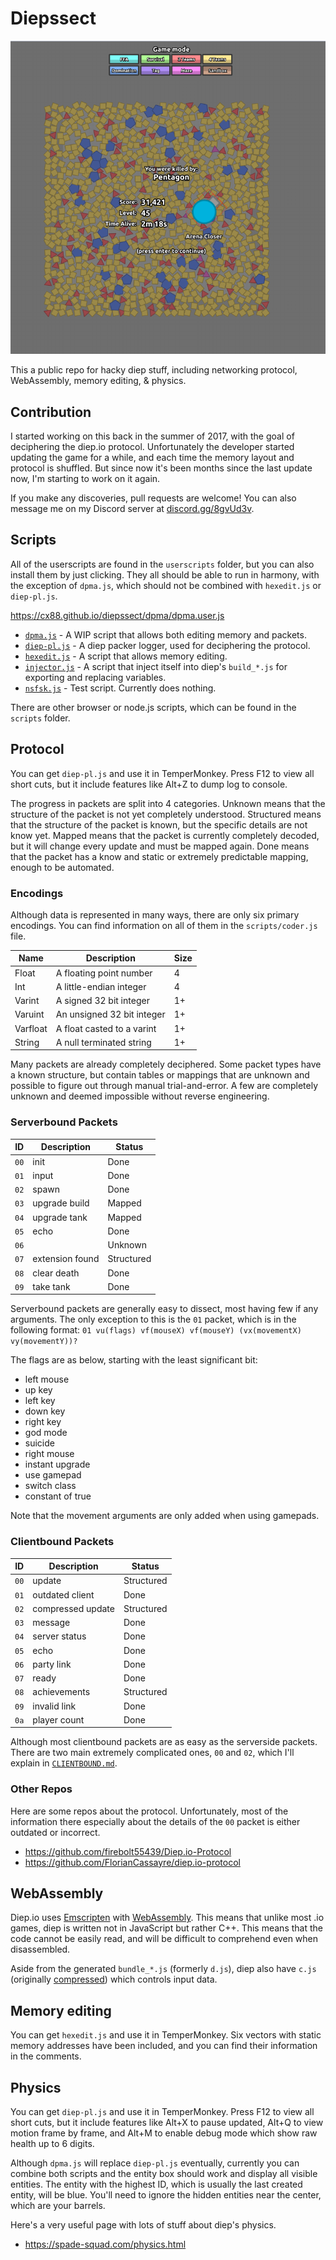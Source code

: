 # Diepssect

![Shapes. Lots of shapes.](images/shapes.png "Shapes. Lots of shapes.")

This a public repo for hacky diep stuff, including networking protocol, WebAssembly, memory editing, & physics.

## Contribution

I started working on this back in the summer of 2017, with the goal of deciphering the diep.io protocol. Unfortunately the developer started updating the game for a while, and each time the memory layout and protocol is shuffled. But since now it's been months since the last update now, I'm starting to work on it again.

If you make any discoveries, pull requests are welcome! You can also message me on my Discord server at [discord.gg/8gvUd3v](https://discordapp.com/invite/8gvUd3v).

## Scripts

All of the userscripts are found in the `userscripts` folder, but you can also install them by just clicking. They all should be able to run in harmony, with the exception of `dpma.js`, which should not be combined with `hexedit.js` or `diep-pl.js`.

https://cx88.github.io/diepssect/dpma/dpma.user.js

- [`dpma.js`](https://cx88.github.io/diepssect/dpma/dpma.user.js) - A WIP script that allows both editing memory and packets.
- [`diep-pl.js`](https://cx88.github.io/diepssect/userscripts/diep-pl.user.js) - A diep packer logger, used for deciphering the protocol.
- [`hexedit.js`](https://cx88.github.io/diepssect/userscripts/hexedit.user.js) - A script that allows memory editing.
- [`injector.js`](https://cx88.github.io/diepssect/userscripts/injector.user.js) - A script that inject itself into diep's `build_*.js` for exporting and replacing variables.
- [`nsfsk.js`](https://cx88.github.io/diepssect/userscripts/nsfsk.user.js) - Test script. Currently does nothing.

There are other browser or node.js scripts, which can be found in the `scripts` folder.

## Protocol

You can get `diep-pl.js` and use it in TemperMonkey. Press F12 to view all short cuts, but it include features like Alt+Z to dump log to console.

The progress in packets are split into 4 categories. Unknown means that the structure of the packet is not yet completely understood. Structured means that the structure of the packet is known, but the specific details are not know yet. Mapped means that the packet is currently completely decoded, but it will change every update and must be mapped again. Done means that the packet has a know and static or extremely predictable mapping, enough to be automated.

### Encodings

Although data is represented in many ways, there are only six primary encodings. You can find information on all of them in the `scripts/coder.js` file.

|   Name   |        Description         | Size |
|----------|----------------------------|------|
| Float    | A floating point number    | 4    |
| Int      | A little-endian integer    | 4    |
| Varint   | A signed 32 bit integer    | 1+   |
| Varuint  | An unsigned 32 bit integer | 1+   |
| Varfloat | A float casted to a varint | 1+   |
| String   | A null terminated string   | 1+   |

Many packets are already completely deciphered. Some packet types have a known structure, but contain tables or mappings that are unknown and possible to figure out through manual trial-and-error. A few are completely unknown and deemed impossible without reverse engineering.

### Serverbound Packets
|  ID  |   Description   |   Status   |
|------|-----------------|------------|
| `00` | init            | Done       |
| `01` | input           | Done       |
| `02` | spawn           | Done       |
| `03` | upgrade build   | Mapped     |
| `04` | upgrade tank    | Mapped     |
| `05` | echo            | Done       |
| `06` |                 | Unknown    |
| `07` | extension found | Structured |
| `08` | clear death     | Done       |
| `09` | take tank       | Done       |

Serverbound packets are generally easy to dissect, most having few if any arguments. The only exception to this is the `01` packet, which is in the following format: `01 vu(flags) vf(mouseX) vf(mouseY) (vx(movementX) vy(movementY))?`

The flags are as below, starting with the least significant bit:

- left mouse
- up key
- left key
- down key
- right key
- god mode
- suicide
- right mouse
- instant upgrade
- use gamepad
- switch class
- constant of true

Note that the movement arguments are only added when using gamepads.

### Clientbound Packets
|  ID  |    Description    |   Status   |
|------|-------------------|------------|
| `00` | update            | Structured |
| `01` | outdated client   | Done       |
| `02` | compressed update | Structured |
| `03` | message           | Done       |
| `04` | server status     | Done       |
| `05` | echo              | Done       |
| `06` | party link        | Done       |
| `07` | ready             | Done       |
| `08` | achievements      | Structured |
| `09` | invalid link      | Done       |
| `0a` | player count      | Done       |

Although most clientbound packets are as easy as the serverside packets. There are two main extremely complicated ones, `00` and `02`, which I'll explain in [`CLIENTBOUND.md`](CLIENTBOUND.md).

### Other Repos

Here are some repos about the protocol. Unfortunately, most of the information there especially about the details of the `00` packet is either outdated or incorrect.
- https://github.com/firebolt55439/Diep.io-Protocol
- https://github.com/FlorianCassayre/diep.io-protocol

## WebAssembly

Diep.io uses [Emscripten](https://github.com/kripken/emscripten) with [WebAssembly](https://webassembly.org/). This means that unlike most .io games, diep is written not in JavaScript but rather C++. This means that the code cannot be easily read, and will be difficult to comprehend even when disassembled.

Aside from the generated `bundle_*.js` (formerly `d.js`), diep also have `c.js` (originally [compressed](https://pastebin.com/4Q8vZsUC)) which controls input data.

## Memory editing

You can get `hexedit.js` and use it in TemperMonkey. Six vectors with static memory addresses have been included, and you can find their information in the comments.

## Physics

You can get `diep-pl.js` and use it in TemperMonkey. Press F12 to view all short cuts, but it include features like Alt+X to pause updated, Alt+Q to view motion frame by frame, and Alt+M to enable debug mode which show raw health up to 6 digits.

Although `dpma.js` will replace `diep-pl.js` eventually, currently you can combine both scripts and the entity box should work and display all visible entities. The entity with the highest ID, which is usually the last created entity, will be blue. You'll need to ignore the hidden entities near the center, which are your barrels.

Here's a very useful page with lots of stuff about diep's physics.
- https://spade-squad.com/physics.html
